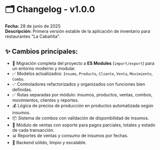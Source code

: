 # 🗂️ Changelog - v1.0.0
**Fecha:** 28 de junio de 2025  
**Descripción:** Primera versión estable de la aplicación de inventario para restaurantes "La Cabañita".

## ✨ Cambios principales:

- 🔁 Migración completa del proyecto a **ES Modules** (`import/export`) para un entorno moderno y modular.
- ✅ Modelos actualizados: `Insumo`, `Producto`, `Cliente`, `Venta`, `Movimiento`, `Combo`.
- ✅ Controladores refactorizados y organizados con funciones bien definidas.
- ✅ Rutas separadas por módulo: insumos, productos, ventas, combos, movimientos, clientes y reportes.
- 💰 Lógica de precios de producción en productos automatizada según insumos.
- 📦 Sistema de combos con validación de disponibilidad de insumos.
- 💸 Módulo de ventas con soporte para pagos parciales, totales y estado de cada transacción.
- 📊 Reportes de ventas y consumo de insumos por fechas.
- 🧠 Backend sólido, limpio y escalable.
